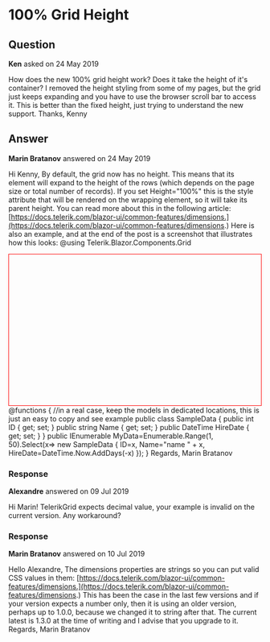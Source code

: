 # 100% Grid Height

## Question

**Ken** asked on 24 May 2019

How does the new 100% grid height work? Does it take the height of it's container? I removed the height styling from some of my pages, but the grid just keeps expanding and you have to use the browser scroll bar to access it. This is better than the fixed height, just trying to understand the new support. Thanks, Kenny

## Answer

**Marin Bratanov** answered on 24 May 2019

Hi Kenny, By default, the grid now has no height. This means that its element will expand to the height of the rows (which depends on the page size or total number of records). If you set Height="100%" this is the style attribute that will be rendered on the wrapping element, so it will take its parent height. You can read more about this in the following article: [https://docs.telerik.com/blazor-ui/common-features/dimensions.](https://docs.telerik.com/blazor-ui/common-features/dimensions.) Here is also an example, and at the end of the post is a screenshot that illustrates how this looks: @using Telerik.Blazor.Components.Grid <div style=" height: 300px; border: 1px solid red; "> <TelerikGrid Data="@MyData" Height="100%" Pageable="true"> <TelerikGridColumns> <TelerikGridColumn Field="@(nameof(SampleData.ID))"> </TelerikGridColumn> <TelerikGridColumn Field="@(nameof(SampleData.Name))" Title="Employee Name"> </TelerikGridColumn> <TelerikGridColumn Field="@(nameof(SampleData.HireDate))" Title="Hire Date"> </TelerikGridColumn> </TelerikGridColumns> </TelerikGrid> </div> @functions { //in a real case, keep the models in dedicated locations, this is just an easy to copy and see example public class SampleData { public int ID { get; set; } public string Name { get; set; } public DateTime HireDate { get; set; } } public IEnumerable<SampleData> MyData=Enumerable.Range(1, 50).Select(x=> new SampleData { ID=x, Name="name " + x, HireDate=DateTime.Now.AddDays(-x) }); } Regards, Marin Bratanov

### Response

**Alexandre** answered on 09 Jul 2019

Hi Marin! TelerikGrid expects decimal value, your example is invalid on the current version. Any workaround?

### Response

**Marin Bratanov** answered on 10 Jul 2019

Hello Alexandre, The dimensions properties are strings so you can put valid CSS values in them: [https://docs.telerik.com/blazor-ui/common-features/dimensions.](https://docs.telerik.com/blazor-ui/common-features/dimensions.) This has been the case in the last few versions and if your version expects a number only, then it is using an older version, perhaps up to 1.0.0, because we changed it to string after that. The current latest is 1.3.0 at the time of writing and I advise that you upgrade to it. Regards, Marin Bratanov
